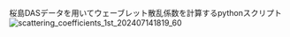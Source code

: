 桜島DASデータを用いてウェーブレット散乱係数を計算するpythonスクリプト
![scattering_coefficients_1st_202407141819_60](https://github.com/user-attachments/assets/947babdd-fa33-4067-80cc-db58ce6a0d58) 
